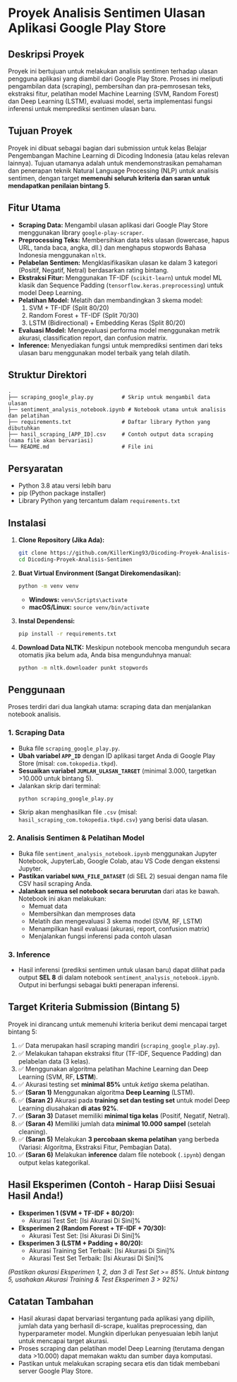 # Proyek Analisis Sentimen Ulasan Aplikasi Google Play Store

## Deskripsi Proyek

Proyek ini bertujuan untuk melakukan analisis sentimen terhadap ulasan pengguna aplikasi yang diambil dari Google Play Store. Proses ini meliputi pengambilan data (scraping), pembersihan dan pra-pemrosesan teks, ekstraksi fitur, pelatihan model Machine Learning (SVM, Random Forest) dan Deep Learning (LSTM), evaluasi model, serta implementasi fungsi inferensi untuk memprediksi sentimen ulasan baru.

## Tujuan Proyek

Proyek ini dibuat sebagai bagian dari submission untuk kelas Belajar Pengembangan Machine Learning di Dicoding Indonesia (atau kelas relevan lainnya). Tujuan utamanya adalah untuk mendemonstrasikan pemahaman dan penerapan teknik Natural Language Processing (NLP) untuk analisis sentimen, dengan target **memenuhi seluruh kriteria dan saran untuk mendapatkan penilaian bintang 5**.

## Fitur Utama

- **Scraping Data:** Mengambil ulasan aplikasi dari Google Play Store menggunakan library `google-play-scraper`.
- **Preprocessing Teks:** Membersihkan data teks ulasan (lowercase, hapus URL, tanda baca, angka, dll.) dan menghapus stopwords Bahasa Indonesia menggunakan `nltk`.
- **Pelabelan Sentimen:** Mengklasifikasikan ulasan ke dalam 3 kategori (Positif, Negatif, Netral) berdasarkan rating bintang.
- **Ekstraksi Fitur:** Menggunakan TF-IDF (`scikit-learn`) untuk model ML klasik dan Sequence Padding (`tensorflow.keras.preprocessing`) untuk model Deep Learning.
- **Pelatihan Model:** Melatih dan membandingkan 3 skema model:
  1.  SVM + TF-IDF (Split 80/20)
  2.  Random Forest + TF-IDF (Split 70/30)
  3.  LSTM (Bidirectional) + Embedding Keras (Split 80/20)
- **Evaluasi Model:** Mengevaluasi performa model menggunakan metrik akurasi, classification report, dan confusion matrix.
- **Inference:** Menyediakan fungsi untuk memprediksi sentimen dari teks ulasan baru menggunakan model terbaik yang telah dilatih.

## Struktur Direktori

```
.
├── scraping_google_play.py         # Skrip untuk mengambil data ulasan
├── sentiment_analysis_notebook.ipynb # Notebook utama untuk analisis dan pelatihan
├── requirements.txt                # Daftar library Python yang dibutuhkan
├── hasil_scraping_[APP_ID].csv     # Contoh output data scraping (nama file akan bervariasi)
└── README.md                       # File ini
```

## Persyaratan

- Python 3.8 atau versi lebih baru
- pip (Python package installer)
- Library Python yang tercantum dalam `requirements.txt`

## Instalasi

1.  **Clone Repository (Jika Ada):**

    ```bash
    git clone https://github.com/KillerKing93/Dicoding-Proyek-Analisis-Sentimen
    cd Dicoding-Proyek-Analisis-Sentimen
    ```

2.  **Buat Virtual Environment (Sangat Direkomendasikan):**

    ```bash
    python -m venv venv
    ```

    - **Windows:** `venv\Scripts\activate`
    - **macOS/Linux:** `source venv/bin/activate`

3.  **Instal Dependensi:**

    ```bash
    pip install -r requirements.txt
    ```

4.  **Download Data NLTK:**
    Meskipun notebook mencoba mengunduh secara otomatis jika belum ada, Anda bisa mengunduhnya manual:
    ```bash
    python -m nltk.downloader punkt stopwords
    ```

## Penggunaan

Proses terdiri dari dua langkah utama: scraping data dan menjalankan notebook analisis.

### 1. Scraping Data

- Buka file `scraping_google_play.py`.
- **Ubah variabel `APP_ID`** dengan ID aplikasi target Anda di Google Play Store (misal: `com.tokopedia.tkpd`).
- **Sesuaikan variabel `JUMLAH_ULASAN_TARGET`** (minimal 3.000, targetkan >10.000 untuk bintang 5).
- Jalankan skrip dari terminal:
  ```bash
  python scraping_google_play.py
  ```
- Skrip akan menghasilkan file `.csv` (misal: `hasil_scraping_com.tokopedia.tkpd.csv`) yang berisi data ulasan.

### 2. Analisis Sentimen & Pelatihan Model

- Buka file `sentiment_analysis_notebook.ipynb` menggunakan Jupyter Notebook, JupyterLab, Google Colab, atau VS Code dengan ekstensi Jupyter.
- **Pastikan variabel `NAMA_FILE_DATASET`** (di SEL 2) sesuai dengan nama file CSV hasil scraping Anda.
- **Jalankan semua sel notebook secara berurutan** dari atas ke bawah. Notebook ini akan melakukan:
  - Memuat data
  - Membersihkan dan memproses data
  - Melatih dan mengevaluasi 3 skema model (SVM, RF, LSTM)
  - Menampilkan hasil evaluasi (akurasi, report, confusion matrix)
  - Menjalankan fungsi inferensi pada contoh ulasan

### 3. Inference

- Hasil inferensi (prediksi sentimen untuk ulasan baru) dapat dilihat pada output **SEL 8** di dalam notebook `sentiment_analysis_notebook.ipynb`. Output ini berfungsi sebagai bukti penerapan inferensi.

## Target Kriteria Submission (Bintang 5)

Proyek ini dirancang untuk memenuhi kriteria berikut demi mencapai target bintang 5:

1.  ✅ Data merupakan hasil scraping mandiri (`scraping_google_play.py`).
2.  ✅ Melakukan tahapan ekstraksi fitur (TF-IDF, Sequence Padding) dan pelabelan data (3 kelas).
3.  ✅ Menggunakan algoritma pelatihan Machine Learning dan Deep Learning (SVM, RF, **LSTM**).
4.  ✅ Akurasi testing set **minimal 85%** untuk _ketiga_ skema pelatihan.
5.  ✅ **(Saran 1)** Menggunakan algoritma **Deep Learning** (LSTM).
6.  ✅ **(Saran 2)** Akurasi pada **training set dan testing set** untuk model Deep Learning diusahakan **di atas 92%**.
7.  ✅ **(Saran 3)** Dataset memiliki **minimal tiga kelas** (Positif, Negatif, Netral).
8.  ✅ **(Saran 4)** Memiliki jumlah data **minimal 10.000 sampel** (setelah cleaning).
9.  ✅ **(Saran 5)** Melakukan **3 percobaan skema pelatihan** yang berbeda (Variasi: Algoritma, Ekstraksi Fitur, Pembagian Data).
10. ✅ **(Saran 6)** Melakukan **inference** dalam file notebook (`.ipynb`) dengan output kelas kategorikal.

## Hasil Eksperimen (Contoh - Harap Diisi Sesuai Hasil Anda!)

- **Eksperimen 1 (SVM + TF-IDF + 80/20):**
  - Akurasi Test Set: [Isi Akurasi Di Sini]%
- **Eksperimen 2 (Random Forest + TF-IDF + 70/30):**
  - Akurasi Test Set: [Isi Akurasi Di Sini]%
- **Eksperimen 3 (LSTM + Padding + 80/20):**
  - Akurasi Training Set Terbaik: [Isi Akurasi Di Sini]%
  - Akurasi Test Set Terbaik: [Isi Akurasi Di Sini]%

_(Pastikan akurasi Eksperimen 1, 2, dan 3 di Test Set >= 85%. Untuk bintang 5, usahakan Akurasi Training & Test Eksperimen 3 > 92%)_

## Catatan Tambahan

- Hasil akurasi dapat bervariasi tergantung pada aplikasi yang dipilih, jumlah data yang berhasil di-scrape, kualitas preprocessing, dan hyperparameter model. Mungkin diperlukan penyesuaian lebih lanjut untuk mencapai target akurasi.
- Proses scraping dan pelatihan model Deep Learning (terutama dengan data >10.000) dapat memakan waktu dan sumber daya komputasi.
- Pastikan untuk melakukan scraping secara etis dan tidak membebani server Google Play Store.
